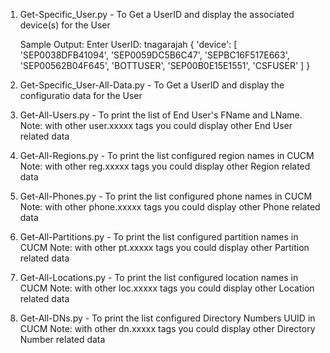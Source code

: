 1. Get-Specific_User.py - To Get a UserID and display the associated device(s) for the User

    Sample Output:
    Enter UserID: tnagarajah
    {
        'device': [
            'SEP0038DFB41094',
            'SEP0059DC5B6C47',
            'SEPBC16F517E663',
            'SEP00562B04F645',
            'BOTTUSER',
            'SEP00B0E15E1551',
            'CSFUSER'
        ]
    }

2. Get-Specific_User-All-Data.py - To Get a UserID and display the configuratio data for the User

3. Get-All-Users.py - To print the list of End User's FName and LName.
   Note: with other user.xxxxx tags you could display other End User related data

4. Get-All-Regions.py - To print the list configured region names in CUCM
   Note: with other reg.xxxxx tags you could display other Region related data

5. Get-All-Phones.py - To print the list configured phone names in CUCM
   Note: with other phone.xxxxx tags you could display other Phone related data

6. Get-All-Partitions.py - To print the list configured partition names in CUCM
   Note: with other pt.xxxxx tags you could display other Partition related data

7. Get-All-Locations.py - To print the list configured location names in CUCM
   Note: with other loc.xxxxx tags you could display other Location related data

8. Get-All-DNs.py - To print the list configured Directory Numbers UUID in CUCM
   Note: with other dn.xxxxx tags you could display other Directory Number related data
